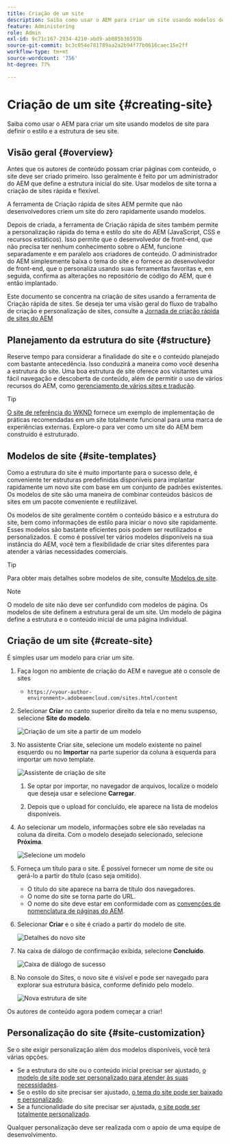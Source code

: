 ```yaml
---
title: Criação de um site
description: Saiba como usar o AEM para criar um site usando modelos de site para definir o estilo e a estrutura de seu site.
feature: Administering
role: Admin
exl-id: 9c71c167-2934-4210-abd9-ab085b36593b
source-git-commit: bc3c054e781789aa2a2b94f77b0616caec15e2ff
workflow-type: tm+mt
source-wordcount: '756'
ht-degree: 77%

---
```


# Criação de um site {#creating-site}

Saiba como usar o AEM para criar um site usando modelos de site para definir o estilo e a estrutura de seu site.

## Visão geral {#overview}

Antes que os autores de conteúdo possam criar páginas com conteúdo, o site deve ser criado primeiro. Isso geralmente é feito por um administrador do AEM que define a estrutura inicial do site. Usar modelos de site torna a criação de sites rápida e flexível.

A ferramenta de Criação rápida de sites AEM permite que não desenvolvedores criem um site do zero rapidamente usando modelos.

Depois de criada, a ferramenta de Criação rápida de sites também permite a personalização rápida do tema e estilo do site do AEM (JavaScript, CSS e recursos estáticos). Isso permite que o desenvolvedor de front-end, que não precisa ter nenhum conhecimento sobre o AEM, funcione separadamente e em paralelo aos criadores de conteúdo. O administrador do AEM simplesmente baixa o tema do site e o fornece ao desenvolvedor de front-end, que o personaliza usando suas ferramentas favoritas e, em seguida, confirma as alterações no repositório de código do AEM, que é então implantado.

Este documento se concentra na criação de sites usando a ferramenta de Criação rápida de sites. Se deseja ter uma visão geral do fluxo de trabalho de criação e personalização de sites, consulte a [Jornada de criação rápida de sites do AEM](/help/journey-sites/quick-site/overview.md)

## Planejamento da estrutura do site {#structure}

Reserve tempo para considerar a finalidade do site e o conteúdo planejado com bastante antecedência. Isso conduzirá a maneira como você desenha a estrutura do site. Uma boa estrutura de site oferece aos visitantes uma fácil navegação e descoberta de conteúdo, além de permitir o uso de vários recursos do AEM, como [gerenciamento de vários sites e tradução](/help/sites-cloud/administering/msm-and-translation.md).

>[!TIP]
>
>[O site de referência do WKND](https://wknd.site) fornece um exemplo de implementação de práticas recomendadas em um site totalmente funcional para uma marca de experiências externas. Explore-o para ver como um site do AEM bem construído é estruturado.

## Modelos de site {#site-templates}

Como a estrutura do site é muito importante para o sucesso dele, é conveniente ter estruturas predefinidas disponíveis para implantar rapidamente um novo site com base em um conjunto de padrões existentes. Os modelos de site são uma maneira de combinar conteúdos básicos de sites em um pacote conveniente e reutilizável.

Os modelos de site geralmente contêm o conteúdo básico e a estrutura do site, bem como informações de estilo para iniciar o novo site rapidamente. Esses modelos são bastante eficientes pois podem ser reutilizados e personalizados. E como é possível ter vários modelos disponíveis na sua instância do AEM, você tem a flexibilidade de criar sites diferentes para atender a várias necessidades comerciais.

>[!TIP]
>
>Para obter mais detalhes sobre modelos de site, consulte [Modelos de site](site-templates.md).

>[!NOTE]
>
>O modelo de site não deve ser confundido com modelos de página. Os modelos de site definem a estrutura geral de um site. Um modelo de página define a estrutura e o conteúdo inicial de uma página individual.

## Criação de um site {#create-site}

É simples usar um modelo para criar um site.

1. Faça logon no ambiente de criação do AEM e navegue até o console de sites

   * `https://<your-author-environment>.adobeaemcloud.com/sites.html/content`

1. Selecionar **Criar** no canto superior direito da tela e no menu suspenso, selecione **Site do modelo**.

   ![Criação de um site a partir de um modelo](../assets/create-site-from-template.png)

1. No assistente Criar site, selecione um modelo existente no painel esquerdo ou no **Importar** na parte superior da coluna à esquerda para importar um novo template.

   ![Assistente de criação de site](../assets/site-creation-wizard.png)

   1. Se optar por importar, no navegador de arquivos, localize o modelo que deseja usar e selecione **Carregar**.

   1. Depois que o upload for concluído, ele aparece na lista de modelos disponíveis.

1. Ao selecionar um modelo, informações sobre ele são reveladas na coluna da direita. Com o modelo desejado selecionado, selecione **Próxima**.

   ![Selecione um modelo](../assets/select-site-template.png)

1. Forneça um título para o site. É possível fornecer um nome de site ou gerá-lo a partir do título (caso seja omitido).

   * O título do site aparece na barra de título dos navegadores.
   * O nome do site se torna parte do URL.
   * O nome do site deve estar em conformidade com as [convenções de nomenclatura de páginas do AEM](/help/sites-cloud/authoring/fundamentals/organizing-pages.md#page-name-restrictions-and-best-practices).

1. Selecionar **Criar** e o site é criado a partir do modelo de site.

   ![Detalhes do novo site](../assets/create-site-details.png)

1. Na caixa de diálogo de confirmação exibida, selecione **Concluído**.

   ![Caixa de diálogo de sucesso](../assets/success.png)

1. No console do Sites, o novo site é visível e pode ser navegado para explorar sua estrutura básica, conforme definido pelo modelo.

   ![Nova estrutura de site](../assets/new-site.png)

Os autores de conteúdo agora podem começar a criar!

## Personalização do site {#site-customization}

Se o site exigir personalização além dos modelos disponíveis, você terá várias opções.

* Se a estrutura do site ou o conteúdo inicial precisar ser ajustado, [o modelo de site pode ser personalizado para atender às suas necessidades](site-templates.md).
* Se o estilo do site precisar ser ajustado, [o tema do site pode ser baixado e personalizado](/help/journey-sites/quick-site/overview.md).
* Se a funcionalidade do site precisar ser ajustada, [o site pode ser totalmente personalizado](/help/implementing/developing/introduction/develop-wknd-tutorial.md).

Qualquer personalização deve ser realizada com o apoio de uma equipe de desenvolvimento.
